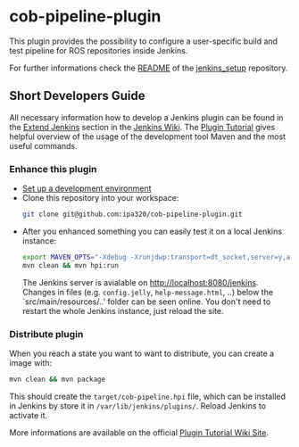 cob-pipeline-plugin
===================

This plugin provides the possibility to configure a user-specific build and test pipeline for ROS repositories inside Jenkins.

For further informations check the [README](https://github.com/ipa320/jenkins_setup/blob/master/README.md) of the [jenkins\_setup](https://github.com/ipa320/jenkins_setup) repository.

## Short Developers Guide

All necessary information how to develop a Jenkins plugin can be found in the [Extend Jenkins](https://wiki.jenkins-ci.org/display/JENKINS/Extend+Jenkins) section in the [Jenkins Wiki](https://wiki.jenkins-ci.org).
The [Plugin Tutorial](https://wiki.jenkins-ci.org/display/JENKINS/Plugin+tutorial) gives helpful overview of the usage of the development tool Maven and the most useful commands.

### Enhance this plugin

* [Set up a development environment](https://wiki.jenkins-ci.org/display/JENKINS/Plugin+tutorial#Plugintutorial-SettingUpEnvironment)
* Clone this repository into your workspace:
    ```bash
    git clone git@github.com:ipa320/cob-pipeline-plugin.git
    ```
* After you enhanced something you can easily test it on a local Jenkins
  instance:
    ```bash
    export MAVEN_OPTS="-Xdebug -Xrunjdwp:transport=dt_socket,server=y,address=8000,suspend=n"
    mvn clean && mvn hpi:run
    ```
    The Jenkins server is avialable on [http://localhost:8080/jenkins](http://localhost:8080/jenkins).
    Changes in files (e.g. `config.jelly`, `help-message.html`, ..) below the `src/main/resources/..' folder can be seen online.
    You don't need to restart the whole Jenkins instance, just reload the site.

### Distribute plugin
When you reach a state you want to want to distribute, you can create a image with:
```bash
mvn clean && mvn package
```
This should create the `target/cob-pipeline.hpi` file, which can be installed in Jenkins by store it in `/var/lib/jenkins/plugins/`.
Reload Jenkins to activate it.

More informations are available on the official [Plugin Tutorial Wiki Site](https://wiki.jenkins-ci.org/display/JENKINS/Plugin+tutorial).
